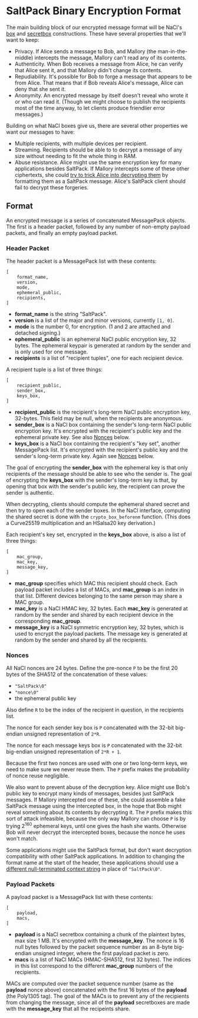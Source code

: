 # SaltPack Binary Encryption Format

The main building block of our encrypted message format will be NaCl's
[box](http://nacl.cr.yp.to/box.html) and
[secretbox](http://nacl.cr.yp.to/secretbox.html) constructions. These have
several properties that we'll want to keep:
- Privacy. If Alice sends a message to Bob, and Mallory (the man-in-the-middle)
  intercepts the message, Mallory can't read any of its contents.
- Authenticity. When Bob receives a message from Alice, he can verify that
  Alice sent it, and that Mallory didn't change its contents.
- Repudiability. It's possible for Bob to forge a message that appears to be
  from Alice. That means that if Bob reveals Alice's message, Alice can deny
  that she sent it.
- Anonymity. An encrypted message by itself doesn't reveal who wrote it or who
  can read it. (Though we might choose to publish the recipients most of the
  time anyway, to let clients produce friendlier error messages.)

Building on what NaCl boxes give us, there are several other properties we want
our messages to have:
- Multiple recipients, with multiple devices per recipient.
- Streaming. Recipients should be able to to decrypt a message of any size
  without needing to fit the whole thing in RAM.
- Abuse resistance. Alice might use the same encryption key for many
  applications besides SaltPack. If Mallory intercepts some of these other
  ciphertexts, she could [try to trick Alice into decrypting
  them](https://blog.sandstorm.io/news/2015-05-01-is-that-ascii-or-protobuf.html)
  by formatting them as a SaltPack message. Alice's SaltPack client should fail
  to decrypt these forgeries.

## Format

An encrypted message is a series of concatenated MessagePack objects. The first
is a header packet, followed by any number of non-empty payload packets, and
finally an empty payload packet.

### Header Packet
The header packet is a MessagePack list with these contents:

```
[
    format_name,
    version,
    mode,
    ephemeral_public,
    recipients,
]
```

- **format_name** is the string "SaltPack".
- **version** is a list of the major and minor versions, currently `[1, 0]`.
- **mode** is the number 0, for encryption. (1 and 2 are attached and detached
  signing.)
- **ephemeral_public** is an ephemeral NaCl public encryption key, 32 bytes.
  The ephemeral keypair is generated at random by the sender and is only used
  for one message.
- **recipients** is a list of "recipient tuples", one for each recipient
  device.

A recipient tuple is a list of three things:

```
[
    recipient_public,
    sender_box,
    keys_box,
]
```

- **recipient_public** is the recipient's long-term NaCl public encryption key,
  32-bytes. This field may be null, when the recipients are anonymous.
- **sender_box** is a NaCl box containing the sender's long-term NaCl public
  encryption key. It's encrypted with the recipient's public key and the
  ephemeral private key. See also [Nonces](#Nonces) below.
- **keys_box** is a NaCl box containing the recipient's "key set", another
  MessagePack list. It's encrypted with the recipient's public key and the
  sender's long-term private key. Again see [Nonces](#Nonces) below.

The goal of encrypting the **sender_box** with the ephemeral key is that only
recipients of the message should be able to see who the sender is. The goal of
encrypting the **keys_box** with the sender's long-term key is that, by opening
that box with the sender's public key, the recipient can prove the sender is
authentic.

When decrypting, clients should compute the ephemeral shared secret and then
try to open each of the sender boxes. In the NaCl interface, computing the
shared secret is done with the `crypto_box_beforenm` function. (This does a
Curve25519 multiplication and an HSalsa20 key derivation.)

Each recipient's key set, encrypted in the **keys_box** above, is also a list
of three things:

```
[
    mac_group,
    mac_key,
    message_key,
]
```

- **mac_group** specifies which MAC this recipient should check. Each payload
  packet includes a list of MACs, and **mac_group** is an index in that list.
  Different devices belonging to the same person may share a MAC group.
- **mac_key** is a NaCl HMAC key, 32 bytes. Each **mac_key** is generated at
  random by the sender and shared by each recipient device in the corresponding
  **mac_group**.
- **message_key** is a NaCl symmetric encryption key, 32 bytes, which is used
  to encrypt the payload packets. The message key is generated at random by the
  sender and shared by all the recipients.

### Nonces

All NaCl nonces are 24 bytes. Define the pre-nonce `P` to be the first 20 bytes
of the SHA512 of the concatenation of these values:
- `"SaltPack\0"`
- `"nonce\0"`
- the ephemeral public key

Also define `R` to be the index of the recipient in question, in the recipients
list.

The nonce for each sender key box is `P` concatenated with the 32-bit
big-endian unsigned representation of `2*R`.

The nonce for each message keys box is `P` concatenated with the 32-bit
big-endian unsigned representation of `2*R + 1`.

Because the first two nonces are used with one or two long-term keys, we need
to make sure we never reuse them. The `P` prefix makes the probability of nonce
reuse negligible.

We also want to prevent abuse of the decryption key. Alice might use Bob's
public key to encrypt many kinds of messages, besides just SaltPack messages.
If Mallory intercepted one of these, she could assemble a fake SaltPack message
using the intercepted box, in the hope that Bob might reveal something about
its contents by decrypting it. The `P` prefix makes this sort of attack
infeasible, because the only way Mallory can choose `P` is by trying
2<sup>160</sup> ephemeral keys, until one gives the hash she wants. Otherwise
Bob will never decrypt the intercepted boxes, because the nonce he uses won't
match.

Some applications might use the SaltPack format, but don't want decryption
compatibility with other SaltPack applications. In addition to changing the
format name at the start of the header, these applications should use a
[different null-terminated context
string](https://www.ietf.org/mail-archive/web/tls/current/msg14734.html) in
place of `"SaltPack\0"`.

### Payload Packets
A payload packet is a MessagePack list with these contents:

```
[
    payload,
    macs,
]
```

- **payload** is a NaCl secretbox containing a chunk of the plaintext bytes,
  max size 1 MB. It's encrypted with the **message_key**. The nonce is 16 null
  bytes followed by the packet sequence number as an 8-byte big-endian unsigned
  integer, where the first payload packet is zero.
- **macs** is a list of NaCl MACs (HMAC-SHA512, first 32 bytes). The indices in
  this list correspond to the different **mac_group** numbers of the
  recipients.

MACs are computed over the packet sequence number (same as the **payload**
nonce above) concatenated with the first 16 bytes of the **payload** (the
Poly1305 tag). The goal of the MACs is to prevent any of the recipients from
changing the message, since all of the **payload** secretboxes are made with
the **message_key** that all the recipeints share.
